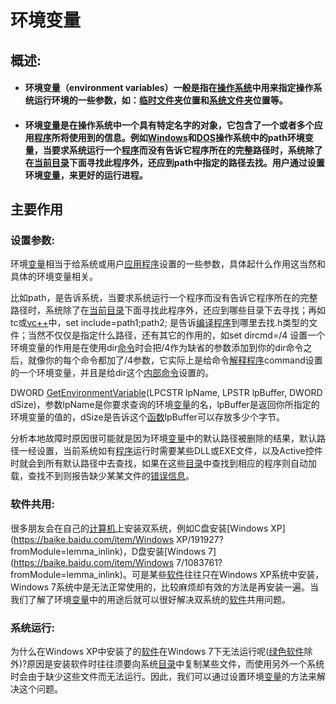 # 环境变量

## 概述:

- #### 环境变量（environment variables）一般是指在[操作系统](https://baike.baidu.com/item/操作系统/192?fromModule=lemma_inlink)中用来指定操作系统运行环境的一些参数，如：[临时文件夹](https://baike.baidu.com/item/临时文件夹/1061467?fromModule=lemma_inlink)位置和[系统文件夹](https://baike.baidu.com/item/系统文件夹/5328647?fromModule=lemma_inlink)位置等。

- #### 环境[变量](https://baike.baidu.com/item/变量?fromModule=lemma_inlink)是在操作系统中一个具有特定名字的对象，它包含了一个或者多个应用[程序](https://baike.baidu.com/item/程序?fromModule=lemma_inlink)所将使用到的信息。例如[Windows](https://baike.baidu.com/item/Windows/165458?fromModule=lemma_inlink)和[DOS](https://baike.baidu.com/item/DOS/32025?fromModule=lemma_inlink)操作系统中的path环境变量，当要求系统运行一个[程序](https://baike.baidu.com/item/程序/71525?fromModule=lemma_inlink)而没有告诉它程序所在的完整路径时，系统除了在[当前目录](https://baike.baidu.com/item/当前目录/7205107?fromModule=lemma_inlink)下面寻找此程序外，还应到path中指定的路径去找。用户通过设置环境[变量](https://baike.baidu.com/item/变量?fromModule=lemma_inlink)，来更好的运行进程。

## 主要作用

### 设置参数:

环境[变量](https://baike.baidu.com/item/变量?fromModule=lemma_inlink)相当于给系统或用户[应用程序](https://baike.baidu.com/item/应用程序?fromModule=lemma_inlink)设置的一些参数，具体起什么作用这当然和具体的环境变量相关。

比如path，是告诉系统，当要求系统运行一个程序而没有告诉它程序所在的完整路径时，系统除了在[当前目录](https://baike.baidu.com/item/当前目录?fromModule=lemma_inlink)下面寻找此程序外，还应到哪些目录下去寻找；再如tc或[vc++](https://baike.baidu.com/item/vc%2B%2B/2668342?fromModule=lemma_inlink)中，set include=path1;path2; 是告诉[编译程序](https://baike.baidu.com/item/编译程序?fromModule=lemma_inlink)到哪里去找.h类型的文件；当然不仅仅是指定什么路径，还有其它的作用的，如set dircmd=/4 设置一个环境变量的作用是在使用dir[命令](https://baike.baidu.com/item/命令?fromModule=lemma_inlink)时会把/4作为缺省的参数添加到你的dir命令之后，就像你的每个命令都加了/4参数，它实际上是给命令[解释程序](https://baike.baidu.com/item/解释程序?fromModule=lemma_inlink)command设置的一个环境变量，并且是给dir这个[内部命令](https://baike.baidu.com/item/内部命令?fromModule=lemma_inlink)设置的。

DWORD [GetEnvironmentVariable](https://baike.baidu.com/item/GetEnvironmentVariable?fromModule=lemma_inlink)(LPCSTR lpName, LPSTR lpBuffer, DWORD dSize)，参数lpName是你要求查询的环境[变量](https://baike.baidu.com/item/变量?fromModule=lemma_inlink)的名，lpBuffer是返回你所指定的环境变量的值的，dSize是告诉这个[函数](https://baike.baidu.com/item/函数?fromModule=lemma_inlink)lpBuffer可以存放多少个字节。

分析本地故障时原因很可能就是因为环境[变量](https://baike.baidu.com/item/变量?fromModule=lemma_inlink)中的默认路径被删除的结果，默认路径一经设置，当前系统如有[程序](https://baike.baidu.com/item/程序?fromModule=lemma_inlink)运行时需要某些DLL或EXE文件，以及Active控件时就会到所有默认路径中去查找，如果在这些[目录](https://baike.baidu.com/item/目录?fromModule=lemma_inlink)中查找到相应的程序则自动加载，查找不到则报告缺少某某文件的[错误信息](https://baike.baidu.com/item/错误信息?fromModule=lemma_inlink)。

### 软件共用:

很多朋友会在自己的[计算机](https://baike.baidu.com/item/计算机?fromModule=lemma_inlink)上安装双系统，例如C盘安装[Windows XP](https://baike.baidu.com/item/Windows XP/191927?fromModule=lemma_inlink)，D盘安装[Windows 7](https://baike.baidu.com/item/Windows 7/1083761?fromModule=lemma_inlink)。可是某些[软件](https://baike.baidu.com/item/软件?fromModule=lemma_inlink)往往只在Windows XP系统中安装，Windows 7系统中是无法正常使用的，比较麻烦却有效的方法是再安装一遍。当我们了解了环境[变量](https://baike.baidu.com/item/变量?fromModule=lemma_inlink)中的用途后就可以很好解决双系统的[软件](https://baike.baidu.com/item/软件?fromModule=lemma_inlink)共用问题。

### 系统运行:

为什么在Windows XP中安装了的[软件](https://baike.baidu.com/item/软件?fromModule=lemma_inlink)在Windows 7下无法运行呢([绿色软件](https://baike.baidu.com/item/绿色软件?fromModule=lemma_inlink)除外)?原因是安装软件时往往须要向系统[目录](https://baike.baidu.com/item/目录?fromModule=lemma_inlink)中复制某些文件，而使用另外一个系统时会由于缺少这些文件而无法运行。因此，我们可以通过设置环境[变量](https://baike.baidu.com/item/变量?fromModule=lemma_inlink)的方法来解决这个问题。